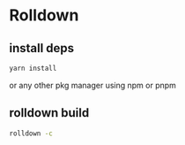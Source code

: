 
# Rolldown

## install deps

```sh
yarn install  
```
or any other pkg manager using npm or pnpm

## rolldown build


```sh
rolldown -c  
```


 
